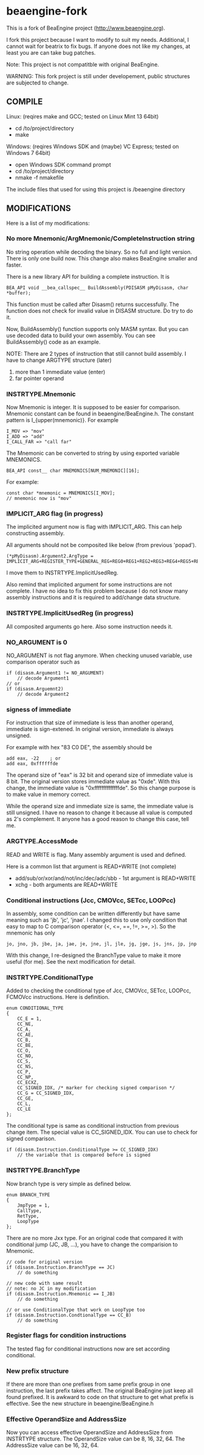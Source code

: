 beaengine-fork
==============

This is a fork of BeaEngine project (http://www.beaengine.org).

I fork this project because I want to modify to suit my needs.
Additional, I cannot wait for beatrix to fix bugs. If anyone
does not like my changes, at least you are can take bug patches.

Note: This project is not compatitble with original BeaEngine.

WARNING: This fork project is still under developement, public structures 
are subjected to change.


COMPILE
--------------
Linux: (reqires make and GCC; tested on Linux Mint 13 64bit)
- cd /to/project/directory
- make

Windows: (reqires Windows SDK and (maybe) VC Express; tested on Windows 7 64bit)
- open Windows SDK command prompt
- cd /to/project/directory
- nmake -f nmakefile

The include files that used for using this project is /beaengine directory



MODIFICATIONS
--------------
Here is a list of my modifications:

### No more Mnemonic/ArgMnemonic/CompleteInstruction string

No string operation while decoding the binary. So no full and light version.
There is only one build now. This change also makes BeaEngine smaller and faster.

There is a new library API for building a complete instruction. It is

    BEA_API void __bea_callspec__ BuildAssembly(PDISASM pMyDisasm, char *buffer);

This function must be called after Disasm() returns successfully. The function
does not check for invalid value in DISASM structure. Do try to do it.

Now, BuildAssembly() function supports only MASM syntax. But you can use
decoded data to build your own assembly. You can see BuildAssembly() code
as an example.

NOTE: There are 2 types of instruction that still cannot build assembly.
I have to change ARGTYPE structure (later)
1. more than 1 immediate value (enter)
2. far pointer operand

### INSTRTYPE.Mnemonic

Now Mnemonic is integer. It is supposed to be easier for comparison. 
Mnemonic constant can be found in beaengine/BeaEngine.h. The constant
pattern is I_{upper(mnemonic)}. For example

    I_MOV => "mov"
    I_ADD => "add"
    I_CALL_FAR => "call far"

The Mnemonic can be converted to string by using exported variable MNEMONICS.

    BEA_API const__ char MNEMONICS[NUM_MNEMONIC][16];

For example:

	const char *mnemonic = MNEMONICS[I_MOV];
	// mnemonic now is "mov"

### IMPLICIT_ARG flag (in progress)

The implicited argument now is flag with IMPLICIT_ARG. This can help 
constructing assembly.

All arguments should not be composited like below (from previous 'popad').

    (*pMyDisasm).Argument2.ArgType = IMPLICIT_ARG+REGISTER_TYPE+GENERAL_REG+REG0+REG1+REG2+REG3+REG4+REG5+REG6+REG7;

I move them to INSTRTYPE.ImplicitUsedReg.

Also remind that implicited argument for some instructions are not complete.
I have no idea to fix this problem because I do not know many assembly
instructions and it is required to add/change data structure.

### INSTRTYPE.ImplicitUsedReg (in progress)

All composited arguments go here. Also some instruction needs it.

### NO_ARGUMENT is 0

NO_ARGUMENT is not flag anymore. When checking unused variable, use comparison
operator such as

    if (disasm.Argument1 != NO_ARGUMENT)
        // decode Argument1
    // or
    if (disasm.Arguemnt2)
        // decode Argument2

### signess of immediate

For instruction that size of immediate is less than another operand, 
immediate is sign-extened. In original version, immediate is always unsigned.

For example with hex "83 C0 DE", the assembly should be

    add eax, -22    ; or
    add eax, 0xffffffde

The operand size of "eax" is 32 bit and operand size of immediate value
is 8 bit. The original version stores immediate value as "0xde".
With this change, the immediate value is "0xffffffffffffffde".
So this change purpose is to make value in memory correct.

While the operand size and immediate size is same, the immediate value is 
still unsigned. I have no reason to change it because all value is computed 
as 2's complement. It anyone has a good reason to change this case, tell me.

### ARGTYPE.AccessMode

READ and WRITE is flag. Many assembly argument is used and defined.

Here is a common list that argument is READ+WRITE (not complete)
- add/sub/or/xor/and/not/inc/dec/adc/sbb - 1st argument is READ+WRITE
- xchg - both arguments are READ+WRITE

### Conditional instructions (Jcc, CMOVcc, SETcc, LOOPcc)

In assembly, some condition can be written differently but have same meaning 
such as 'jb', 'jc', 'jnae'. I changed this to use only condition that easy 
to map to C comparison operator (<, <=, ==, !=, >=, >). So the mnemonic 
has only

    jo, jno, jb, jbe, ja, jae, je, jne, jl, jle, jg, jge, js, jns, jp, jnp

With this change, I re-designed the BranchType value to make it more useful 
(for me). See the next modification for detail.

### INSTRTYPE.ConditionalType

Added to checking the conditional type of Jcc, CMOVcc, SETcc, LOOPcc, FCMOVcc 
instructions. Here is definition.

    enum CONDITIONAL_TYPE
    {
        CC_E = 1,
        CC_NE,
        CC_A,
        CC_AE,
        CC_B,
        CC_BE,
        CC_O,
        CC_NO,
        CC_S,
        CC_NS,
        CC_P,
        CC_NP,
        CC_ECXZ,
        CC_SIGNED_IDX, /* marker for checking signed comparison */
        CC_G = CC_SIGNED_IDX,
        CC_GE,
        CC_L,
        CC_LE
    };

The conditional type is same as conditional instruction from previous change item.
The special value is CC_SIGNED_IDX. You can use to check for signed comparison.

    if (disasm.Instruction.ConditionalType >= CC_SIGNED_IDX)
        // the variable that is compared before is signed

### INSTRTYPE.BranchType

Now branch type is very simple as defined below.

    enum BRANCH_TYPE
    {
        JmpType = 1,
        CallType,
        RetType,
        LoopType
    };

There are no more Jxx type. For an original code that compared it with 
conditional jump (JC, JB, ...), you have to change the comparision to 
Mnemonic.

    // code for original version
    if (disasm.Instruction.BranchType == JC)
        // do something
    
    // new code with same result
    // note: no JC in my modification
    if (disasm.Instruction.Mnemonic == I_JB)
        // do something
    
    // or use ConditionalType that work on LoopType too
    if (disasm.Instruction.CondtionalType == CC_B)
        // do something

### Register flags for condition instructions

The tested flag for conditional instructions now are set according conditional.

### New prefix structure

If there are more than one prefixes from same prefix group in one instruction,
the last prefix takes affect. The original BeaEngine just keep all found
prefixed. It is awkward to code on that structure to get what prefix is
effective. See the new structure in beaengine/BeaEngine.h

### Effective OperandSize and AddressSize

Now you can access effective OperandSize and AddressSize from INSTRTYPE
structure. The OperandSize value can be 8, 16, 32, 64. The AddressSize value
can be 16, 32, 64.
